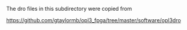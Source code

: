 The dro files in this subdirectory were copied from 

https://github.com/gtaylormb/opl3_fpga/tree/master/software/opl3dro

